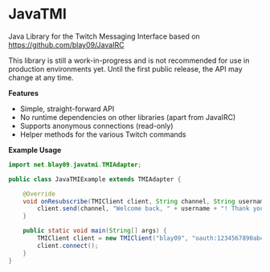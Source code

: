 # JavaTMI
Java Library for the Twitch Messaging Interface based on https://github.com/blay09/JavaIRC

This library is still a work-in-progress and is not recommended for use in production environments yet. Until the first public release, the API may change at any time.

**Features**
* Simple, straight-forward API
* No runtime dependencies on other libraries (apart from JavaIRC)
* Supports anonymous connections (read-only)
* Helper methods for the various Twitch commands

**Example Usage**
```java
import net.blay09.javatmi.TMIAdapter;

public class JavaTMIExample extends TMIAdapter {

    @Override
    void onResubscribe(TMIClient client, String channel, String username, int months) {
        client.send(channel, "Welcome back, " + username + "! Thank you for " + months + " months of support. <3");
    }

    public static void main(String[] args) {
        TMIClient client = new TMIClient("blay09", "oauth:1234567890abcdefghijklmn", Collections.singletonList("#blay09"), new JavaTMIExample());
        client.connect();
    }
}
```